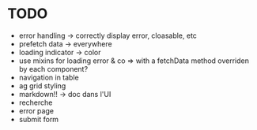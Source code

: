 # TODO

- error handling -> correctly display error, cloasable, etc
- prefetch data -> everywhere
- loading indicator -> color
- use mixins for loading error & co => with a fetchData method overriden by each component?
- navigation in table
- ag grid styling
- markdown!! -> doc dans l'UI
- recherche
- error page
- submit form

